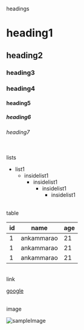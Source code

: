 <br>
headings

# heading1
## heading2
### heading3
### heading4
#### heading5
##### heading6
###### heading7

<br>
lists

* list1
  * insidelist1
    * insidelist1
      * insidelist1
        * insidelist1


<br>
table

id|name|age
|--|--|--|
1|ankammarao|21
1|ankammarao|21
1|ankammarao|21

<br>link

[google](https://google.com)

<br>
image

![sampleImage](https://www.google.com/search?q=images&rlz=1C5CHFA_enIN959IN959&source=lnms&tbm=isch&sa=X&ved=2ahUKEwimwZuPrdL3AhW5SGwGHZNSBPYQ_AUoAXoECAEQAw&biw=896&bih=1016&dpr=2#imgrc=ISsdmwh92GPtrM)